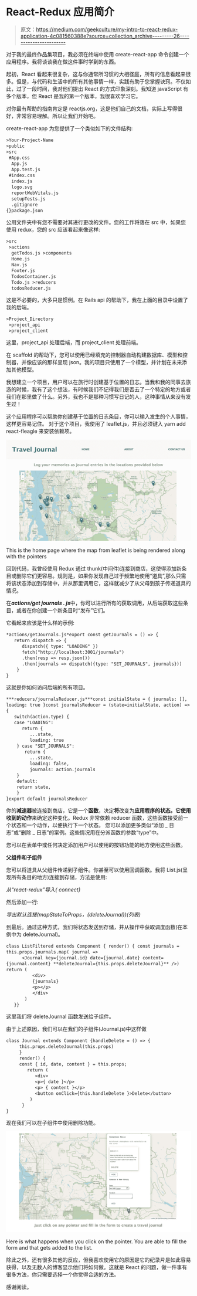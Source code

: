 # React-Redux 应用简介

> 原文：<https://medium.com/geekculture/my-intro-to-react-redux-application-4c081560388e?source=collection_archive---------26----------------------->

对于我的最终作品集项目，我必须在终端中使用 create-react-app 命令创建一个应用程序。我将谈谈我在做这件事时学到的东西。

起初，React 看起来很复杂，这与你通常所习惯的大相径庭，所有的信息看起来很多。但是，与代码和生活中的所有其他事情一样，实践有助于您掌握诀窍。不仅如此，过了一段时间，我对他们提出 React 的方式印象深刻。我知道 javaScript 有多个版本，但 React 是我的第一个版本，我很喜欢学习它。

对你最有帮助的指南肯定是 reactjs.org，这是他们自己的文档，实际上写得很好，非常容易理解。所以让我们开始吧。

create-react-app 为您提供了一个类似如下的文件结构:

```
>Your-Project-Name
>public
>src
 #App.css
  App.js
  App.test.js
 #index.css
  index.js
  logo.svg
  reportWebVitals.js
  setupTests.js
  .gitignore
{}package.json 
```

公用文件夹中有您不需要对其进行更改的文件。您的工作将落在 src 中，如果您使用 redux，您的 src 应该看起来像这样:

```
>src
 >actions
  getTodos.js >components
  Home.js
  Nav.js
  Footer.js
  TodosContainer.js
  Todo.js >reducers 
  todosReducer.js
```

这是不必要的，大多只是惯例。在 Rails api 的帮助下，我在上面的目录中设置了我的后端。

```
>Project_Directory
 >project_api
 >project_client
```

这里，project_api 处理后端，而 project_client 处理前端。

在 scaffold 的帮助下，您可以使用已经填充的控制器自动构建数据库、模型和控制器，并像应该的那样呈现 json。我的项目只使用了一个模型，并计划在未来添加其他模型。

我想建立一个项目，用户可以在旅行时创建基于位置的日志。当我和我的同事去旅游的时候，我有了这个想法，有时候我们不记得我们是否去了一个特定的地方或者我们在那里做了什么。另外，我也不是那种习惯写日记的人，这种事情从来没有发生过！

这个应用程序可以帮助你创建基于位置的日志条目，你可以输入发生的个人事情，这样更容易记住。
对于这个项目，我使用了 leaflet.js，并且必须键入 yarn add react-fleagle 来安装依赖项。

![](img/995790a5144e88873f5bfb51afa290a6.png)

This is the home page where the map from leaflet is being rendered along with the pointers

回到代码，我曾经使用 Redux 通过 thunk(中间件)连接到商店，这使得添加新条目或删除它们更容易。规则是，如果你发现自己过于频繁地使用“道具”,那么只需将该状态添加到存储中，并从那里调用它，这样就减少了从父母到孩子传递道具的情况。

在***actions/get journals . js***中，你可以进行所有的获取调用，从后端获取这些条目，或者在你创建一个新条目时“发布”它们。

它看起来应该是什么样的示例:

```
*actions/getJournals.js*export const getJournals = () => {
   return dispatch => {
      dispatch({ type: "LOADING" })
      fetch("http://localhost:3001/journals")
      .then(resp => resp.json())
      .then(journals => dispatch({type: "SET_JOURNALS", journals}))
    }
}
```

这就是你如何访问后端的所有项目。

```
***reducers/journalsReducer.js***const initialState = { journals: [], loading: true }const journalsReducer = (state=initialState, action) => {
   switch(action.type) {
   case "LOADING":
      return {
         ...state,
         loading: true
    } case "SET_JOURNALS":
       return {
         ...state,
         loading: false,
         journals: action.journals
    }
    default:
    return state,
    }
}export default journalsReducer
```

你的**减速器**被连接到商店，它是一个**函数**，决定**将**改变为**应用程序的状态。**它使用收到的**动作**来确定这种变化。Redux 非常依赖 reducer 函数，这些函数接受前一个状态和一个动作，以便执行下一个状态。
您可以添加更多类似“添加 _ 日志”或“删除 _ 日志”的案例。这些情况用在分派函数的参数“type”中。

您可以在表单中或任何决定添加用户可以使用的按钮功能的地方使用这些函数。

**父组件和子组件**

您可以将道具从父组件传递到子组件。你甚至可以使用回调函数。我将 List.js(呈现所有条目的地方)连接到存储，方法是使用:

*从“react-redux”导入{ connect}*

然后添加一行:

*导出默认连接(mapStateToProps，{deleteJournal})(列表)*

到最后。通过这种方式，我们将状态发送到存储，并从操作中获取调度函数(在本例中为 deleteJournal)。

```
class ListFiltered extends Component { render() { const journals = this.props.journals.map( journal =>
      <Journal key={journal.id} date={journal.date} content=       {journal.content} **deleteJournal={this.props.deleteJournal}** />) return (
          <div>
          {journals}
          <p></p>
          </div>
       )
   }}
```

这里我们将 deleteJournal 函数发送给子组件。

由于上述原因，我们可以在我们的子组件(Journal.js)中这样做

```
class Journal extends Component {handleDelete = () => {
     this.props.deleteJournal(this.props)
     }
     render() {
     const { id, date, content } = this.props;
        return (
           <div>
           <p>{ date }</p> 
           <p> { content }</p>
           <button onClick={this.handleDelete }>Delete</button>
         )
      }
}
```

现在我们可以在子组件中使用删除功能。

![](img/fcc009d2d492ed01480189849127d6bc.png)

Here is what happens when you click on the pointer. You are able to fill the form and that gets added to the list.

除此之外，还有很多其他的反应，但我喜欢使用它的原因是它的纪录片是如此容易获得，以及无数人的博客显示他们将如何做。这就是 React 的问题，做一件事有很多方法，你只需要选择一个你觉得合适的方法。

感谢阅读。